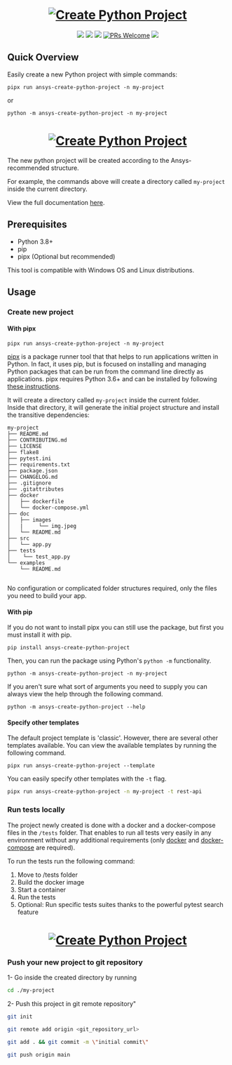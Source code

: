 
<h1 align="center">
  <a href=""><img src="https://raw.githubusercontent.com/pyansys/create-python-project/main/doc/images/create-python-project_transparent.png" alt="Create Python Project"></a>
</h1>

<p align="center">
  <a href="https://pypi.org/project/ansys-create-python-project/"><img src="https://img.shields.io/pypi/v/ansys-create-python-project.svg"></a>
  <a href="https://pypi.org/project/ansys-create-python-project/"><img src="https://img.shields.io/pypi/status/ansys-create-python-project.svg"></a>
  <a href="https://pypi.org/project/ansys-create-python-project/"><img src="https://img.shields.io/pypi/pyversions/ansys-create-python-project.svg"></a>
  <a href="CONTRIBUTING.md#pull-requests"><img src="https://img.shields.io/badge/PRs-welcome-brightgreen.svg" alt="PRs Welcome"></a>
  <a href="#license"><img src="https://img.shields.io/github/license/sourcerer-io/hall-of-fame.svg?colorB=ff0000"></a>
</p>

## Quick Overview

Easily create a new Python project with simple commands:

```shell
pipx run ansys-create-python-project -n my-project
```
or

```shell
python -m ansys-create-python-project -n my-project
```

<h1 align="center">
  <a href=""><img src="https://raw.githubusercontent.com/pyansys/create-python-project/main/doc/images/pipx_create_project.gif" alt="Create Python Project"></a>
</h1>

The new python project will be created according to the Ansys-recommended structure.

For example, the commands above will create a directory called `my-project` inside the current directory.<br>

View the full documentation [here](https://pyansys.github.io/create-python-project/index.html).

## Prerequisites

- Python 3.8+
- pip
- pipx (Optional but recommended)

This tool is compatible with Windows OS and Linux distributions.

## Usage

### Create new project 

#### With pipx

```shell
pipx run ansys-create-python-project -n my-project 
```

[pipx](https://pypa.github.io/pipx/) is a package runner tool that that helps to run applications written in Python.
In fact, it uses pip, but is focused on installing and managing Python packages that can be run from the command line 
directly as applications. pipx requires Python 3.6+ and can be installed by following 
[these instructions](https://pypa.github.io/pipx/installation/).

It will create a directory called `my-project` inside the current folder.<br>
Inside that directory, it will generate the initial project structure and install 
the transitive dependencies:

```
my-project
├── README.md
├── CONTRIBUTING.md
├── LICENSE
├── flake8
├── pytest.ini
├── requirements.txt
├── package.json
├── CHANGELOG.md
├── .gitignore
├── .gitattributes
├── docker
│   ├── dockerfile
│   └── docker-compose.yml
├── doc
│   ├── images
│   |     └── img.jpeg
│   └── README.md
├── src
│   └── app.py
├── tests
│    └── test_app.py
└── examples
    └── README.md
   
```

No configuration or complicated folder structures required, only the files you need to build your app.<br>


#### With pip

If you do not want to install pipx you can still use the package, but first you must install it with pip.

```shell
pip install ansys-create-python-project
```
Then, you can run the package using Python's `python -m` functionality.

```shell
python -m ansys-create-python-project -n my-project
```

If you aren't sure what sort of arguments you need to supply you can always view the help through the following command.

```shell
python -m ansys-create-python-project --help
```

#### Specify other templates

The default project template is 'classic'. However, there are several other templates available.
You can view the available templates by running the following command.

```shell
pipx run ansys-create-python-project --template
```

You can easily specify other templates with the `-t` flag.

```sh
pipx run ansys-create-python-project -n my-project -t rest-api
```

### Run tests locally

The project newly created is done with a docker and a docker-compose files in the `/tests` folder. That enables to run 
all tests very easily in any environment without any additional requirements (only [docker](https://docs.docker.com/get-docker/) 
and [docker-compose](https://docs.docker.com/compose/install/) are required).

To run the tests run the following command:
1. Move to /tests folder
2. Build the docker image
3. Start a container
4. Run the tests
5. Optional: Run specific tests suites thanks to the powerful pytest search feature

<h1 align="center">
  <a href=""><img src="https://raw.githubusercontent.com/pyansys/create-python-project/main/doc/images/docker-compose-run-tests.gif" alt="Create Python Project"></a>
</h1>

### Push your new project to git repository

1- Go inside the created directory by running 
```sh
cd ./my-project
```

2- Push this project in git remote repository"
```sh
git init

git remote add origin <git_repository_url>

git add . && git commit -m \"initial commit\"

git push origin main

```


